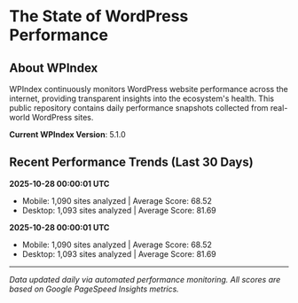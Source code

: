 # The State of WordPress Performance

## About WPIndex
WPIndex continuously monitors WordPress website performance across the internet, providing transparent insights into the ecosystem's health. This public repository contains daily performance snapshots collected from real-world WordPress sites.

**Current WPIndex Version**: 5.1.0

## Recent Performance Trends (Last 30 Days)

<!-- Performance entries start here, newest first -->
**2025-10-28 00:00:01 UTC**
- Mobile: 1,090 sites analyzed | Average Score: 68.52
- Desktop: 1,093 sites analyzed | Average Score: 81.69


**2025-10-28 00:00:01 UTC**
- Mobile: 1,090 sites analyzed | Average Score: 68.52
- Desktop: 1,093 sites analyzed | Average Score: 81.69

---
*Data updated daily via automated performance monitoring. All scores are based on Google PageSpeed Insights metrics.*
